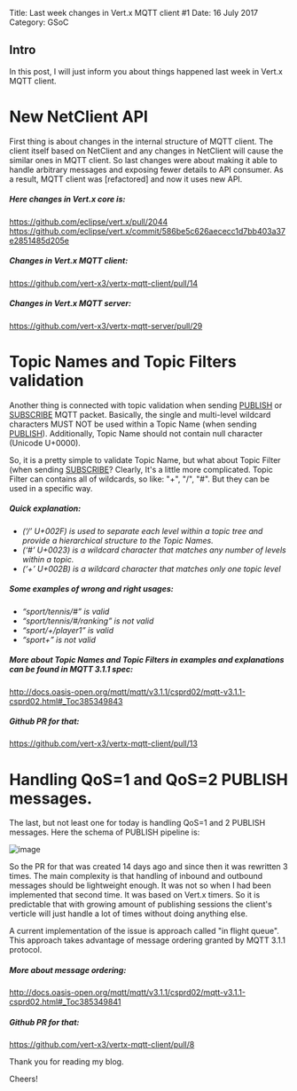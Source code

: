 Title: Last week changes in Vert.x MQTT client #1
Date: 16 July 2017
Category: GSoC

## Intro

In this post, I will just inform you about things happened last week in Vert.x MQTT client.

# New NetClient API

First thing is about changes in the internal structure of MQTT client. The client itself based on NetClient and any changes in NetClient will cause the similar ones in MQTT client. So last changes were about making it able to handle arbitrary messages and exposing fewer details to API consumer. As a result, MQTT client was [refactored] and now it uses new API.

##### Here changes in Vert.x core is:

https://github.com/eclipse/vert.x/pull/2044 https://github.com/eclipse/vert.x/commit/586be5c626aececc1d7bb403a37e2851485d205e

##### Changes in Vert.x MQTT client:

https://github.com/vert-x3/vertx-mqtt-client/pull/14

##### Changes in Vert.x MQTT server:

https://github.com/vert-x3/vertx-mqtt-server/pull/29

# Topic Names and Topic Filters validation
Another thing is connected with topic validation when sending [PUBLISH](http://docs.oasis-open.org/mqtt/mqtt/v3.1.1/csprd02/mqtt-v3.1.1-csprd02.html#_Toc385349773) or [SUBSCRIBE](http://docs.oasis-open.org/mqtt/mqtt/v3.1.1/csprd02/mqtt-v3.1.1-csprd02.html#_Toc385349799) MQTT packet. Basically, the single and multi-level wildcard characters MUST NOT be used within a Topic Name (when sending [PUBLISH](http://docs.oasis-open.org/mqtt/mqtt/v3.1.1/csprd02/mqtt-v3.1.1-csprd02.html#_Toc385349773)). Additionally, Topic Name should not contain null character (Unicode U+0000).

So, it is a pretty simple to validate Topic Name, but what about Topic Filter (when sending [SUBSCRIBE](http://docs.oasis-open.org/mqtt/mqtt/v3.1.1/csprd02/mqtt-v3.1.1-csprd02.html#_Toc385349799)? Clearly, It's a little more complicated. Topic Filter can contains all of wildcards, so like: "+", "/", "#". But they can be used in a specific way.

##### Quick explanation:

* *(‘/’ U+002F) is used to separate each level within a topic tree and provide a hierarchical structure to the Topic Names.*
* *(‘#’ U+0023) is a wildcard character that matches any number of levels within a topic.*
* *(‘+’ U+002B) is a wildcard character that matches only one topic level*

##### Some examples of wrong and right usages:

* *“sport/tennis/#” is valid*
* *“sport/tennis/#/ranking” is not valid*
* *“sport/+/player1” is valid*
* *“sport+” is not valid*

##### More about Topic Names and Topic Filters in examples and explanations can be found in MQTT 3.1.1 spec:

http://docs.oasis-open.org/mqtt/mqtt/v3.1.1/csprd02/mqtt-v3.1.1-csprd02.html#_Toc385349843

##### Github PR for that:

https://github.com/vert-x3/vertx-mqtt-client/pull/13


# Handling QoS=1 and QoS=2 PUBLISH messages.
The last, but not least one for today is handling QoS=1 and 2 PUBLISH messages. Here the schema of PUBLISH pipeline is:

![image](https://user-images.githubusercontent.com/16746106/28243056-893190be-69c6-11e7-95ea-556aea29a634.png)

So the PR for that was created 14 days ago and since then it was rewritten 3 times. The main complexity is that handling of inbound and outbound messages should be lightweight enough. It was not so when I had been implemented that second time. It was based on Vert.x timers. So it is predictable that with growing amount of publishing sessions the client's verticle will just handle a lot of times without doing anything else.

A current implementation of the issue is approach called "in flight queue". This approach takes advantage of message ordering granted by MQTT 3.1.1 protocol.

##### More about message ordering:

http://docs.oasis-open.org/mqtt/mqtt/v3.1.1/csprd02/mqtt-v3.1.1-csprd02.html#_Toc385349841

##### Github PR for that:

https://github.com/vert-x3/vertx-mqtt-client/pull/8

Thank you for reading my blog.

Cheers!